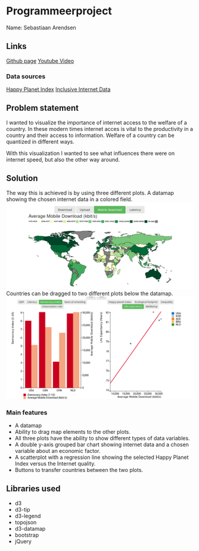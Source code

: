 # Programmeerproject
Name: Sebastiaan Arendsen

## Links
[Github page](https://flewtje.github.io/progProject/app/index.html)
[Youtube Video](https://youtu.be/fcqf2oT0lbo)
### Data sources
[Happy Planet Index](https://happyplanetindex.org/)
[Inclusive Internet Data](https://theinclusiveinternet.eiu.com/)

## Problem statement
I wanted to visualize the importance of internet access to the welfare of a country. In these modern times internet acces is vital to the productivity in a country and their access to information. Welfare of a country can be quantized in different ways.

With this visualization I wanted to see what influences there were on internet speed, but also the other way around.

## Solution
The way this is achieved is by using three different plots. A datamap showing the chosen internet data in a colored field.
![Map](doc/map.png)
Countries can be dragged to two different plots below the datamap.
![Charts](doc/charts.png)

### Main features
* A datamap
* Ability to drag map elements to the other plots.
* All three plots have the ability to show different types of data variables.
* A double y-axis grouped bar chart showing internet data and a chosen variable about an economic factor.
* A scatterplot with a regression line showing the selected Happy Planet Index versus the Internet quality.
* Buttons to transfer countries between the two plots.

## Libraries used
* d3
* d3-tip
* d3-legend
* topojson
* d3-datamap
* bootstrap
* jQuery
